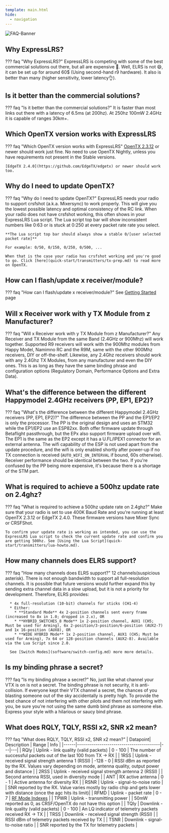 ```yaml
---
template: main.html
hide:
  - navigation
---
```


![FAQ-Banner](https://raw.githubusercontent.com/ExpressLRS/ExpressLRS-Hardware/master/img/faq.png)

## <span class="custom-heading" data-id="1">Why ExpressLRS?</span>

??? faq "Why ExpressLRS?"
    ExpressLRS is competing with some of the best commercial solutions out there, but all are expensive 🙁. Well, ELRS is not 😄, it can be set up for around 60$ (Using second-hand r9 hardware). It also is better than many (higher sensitivity, lower latency👌).
## <span class="custom-heading" data-id="2">Is it better than the commercial solutions?</span>

??? faq "Is it better than the commercial solutions?"
    It is faster than most links out there with a latency of 6.5ms (at 200hz). At 250hz 100mW 2.4GHz it is capable of ranges 30km+.
## <span class="custom-heading" data-id="3">Which OpenTX version works with ExpressLRS</span>

??? faq "Which OpenTX version works with ExpressLRS"
    [OpenTX 2.3.12](https://www.open-tx.org/downloads.html#Releases23-ref) or newer should work just fine. No need to use OpenTX Nightly, unless you have requirements not present in the Stable versions.

    [EdgeTX 2.4.0](https://github.com/EdgeTX/edgetx) or newer should work too.
## <span class="custom-heading" data-id="4">Why do I need to update OpenTX?</span>

??? faq "Why do I need to update OpenTX?"
    ExpressLRS needs your radio to support crsfshot (a.k.a. Mixersync) to work properly. This will give you the lowest possible latency and optimal consistency of the RC link. When your radio does not have crsfshot working, this often shows in your ExpressLRS Lua script. The Lua script top bar will show inconsistent numbers like 0:63 or is stuck at 0:250 at every packet rate rate you select.

    **The Lua script top bar should always show a stable 0/[user selected packet rate]**

    For example: 0/50, 0/150, 0/250, 0/500, ...

    When that is the case your radio has crsfshot working and you're good to go. Click [here](quick-start/transmitters/tx-prep.md) to read more on OpenTX.

## <span class="custom-heading" data-id="5">How can I flash/update x receiver/module?</span>

??? faq "How can I flash/update x receiver/module?"
    See [Getting Started](quick-start/getting-started.md) page

## <span class="custom-heading" data-id="6">Will x Receiver work with y TX Module from z Manufacturer?</span>

??? faq "Will x Receiver work with y TX Module from z Manufacturer?"
    Any Receiver and TX Module from the same Band (2.4GHz or 900Mhz) will work together. Supported R9 receivers will work with the 900Mhz modules from Happy Model, Namimno RC and the R9M, same with the other 900Mhz receivers, DIY or off-the-shelf. Likewise, any 2.4Ghz receivers should work with any 2.4Ghz TX Modules, from any manufacturer and even the DIY ones. This is as long as they have the same binding phrase and configuration options (Regulatory Domain, Performance Options and Extra Data).

## <span class="custom-heading" data-id="7">What's the difference between the different Happymodel 2.4GHz receivers (PP, EP1, EP2)?</span>

??? faq "What's the difference between the different Happymodel 2.4GHz receivers (PP, EP1, EP2)?"
    The difference between the PP and the EP1/EP2 is only the processor. The PP is the original design and uses an STM32 while the EP1/EP2 use an ESP82xx. Both offer firmware update through Betaflight passthrough, but the EPx also support firmware upload over wifi. The EP1 is the same as the EP2 except it has a U.FL/IPEX1 connector for an external antenna. The wifi capability of the ESP is not used apart from the update procedure, and the wifi is only enabled shortly after power-up if no TX connection is received (`AUTO_WIFI_ON_INTERVAL` if bound, 60s otherwise). Receiver performance should be identical between the two.
    If you're confused by the PP being more expensive, it's because there is a shortage of the STM part.

## <span class="custom-heading" data-id="8">What is required to achieve a 500hz update rate on 2.4ghz?</span>

??? faq "What is required to achieve a 500hz update rate on 2.4ghz?"
    Make sure that your radio is set to use 400K Baud Rate and you're running at least OpenTX 2.3.12 or EdgeTX 2.4.0. These firmware versions have Mixer Sync or CRSFShot.

    To confirm your update rate is working as intended, you can use the ExpressLRS Lua script to check the current update rate and confirm you are getting 500hz. See [Using the Lua Script](quick-start/transmitters/lua-howto.md).

## <span class="custom-heading" data-id="9">How many channels does ELRS support?</span>

??? faq "How many channels does ELRS support?"
    12 channels(suspicious asterisk). There is not enough bandwidth to support all full-resolution channels. It is possible that future versions would further expand this by sending extra channel data in a slow upload, but it is not a priority for development. Therefore, ELRS provides:

      * 4x full-resolution (10-bit) channels for sticks (CH1-4)
      * Either:
        * **Standard Mode** 4x 2-position channels sent every frame (increased to 8x in 1.0; dropped in 2.x), OR
        * **HYBRID_SWITCHES_8 Mode** 1x 2-position channel, AUX1 (CH5; Must be used for Arming), 6x 2-position/3-position/6-position (AUX2-7) and 1x 16-position (AUX8), OR
        * **WIDE HYBRID Mode** 1x 2-position channel, AUX1 (CH5; Must be used for Arming), 7x 64 or 128-position channels (AUX2-8). Available via the Lua Script since 2.0.
        
      See [Switch Modes](software/switch-config.md) more more details.

## <span class="custom-heading" data-id="10">Is my binding phrase a secret?</span>

??? faq "Is my binding phrase a secret?"
    No, just like what channel your VTX is on is not a secret. The binding phrase is not security, it is anti-collision. If everyone kept their VTX channel a secret, the chances of you blasting someone out of the sky accidentally is pretty high. To provide the best chance of not interfering with other pilots and them not interfering with you, be sure you're not using the same dumb bind phrase as someone else. Express your style with a hilarious or saucy bind phrase.

## <span class="custom-heading" data-id="11">What does RQLY, TQLY, RSSI x2, SNR x2 mean?</span>

??? faq "What does RQLY, TQLY, RSSI x2, SNR x2 mean?"
    | Datapoint| Description   |   Range | Info |
    |------|-----------------------------------------|---|---|
    | RQly | Uplink - link quality (valid packets)                |  0 - 100  | The number of successful packets out of the last 100 from TX → RX |
    | 1RSS | Uplink - received signal strength antenna 1 (RSSI)   | -128 - 0  | RSSI dBm as reported by the RX. Values vary depending on mode, antenna quality, output power and distance |
    | 2RSS | Uplink - received signal strength antenna 2 (RSSI)   |           | Second antenna RSSI, used in diversity mode |
    | ANT  | RX active antenna                                    | 0 - 1     | Active antenna for diversity RX |
    | RSNR | Uplink - signal-to-noise ratio                       |           | SNR reported by the RX. Value varies mostly by radio chip and gets lower with distance (once the agc hits its limit)|
    | RFMD | Uplink - packet rate                                 | 0 - 7     | [RF Mode Indexes](info/signal-health.md#rf-mode-indexes-rfmd) |
    | TPWR | Uplink - transmitting power                          |           | 50mW reported as 0, as CRSF/OpenTX do not have this option |
    | TQly | Downlink - link quality (valid packets)              |  0 - 100  | An LQ indicator of telemetry packets received RX → TX |
    | TRSS | Downlink - received signal strength (RSSI)           |           | RSSI dBm of telemetry packets received by TX |
    | TSNR | Downlink - signal-to-noise ratio                     |           | SNR reported by the TX for telemetry packets |

<script src="../../assets/javascripts/admonition-enhancement.js"></script>
